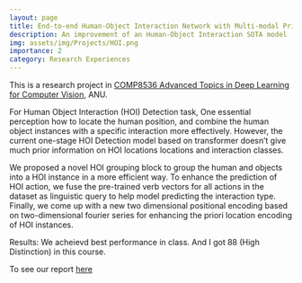 ```yaml
---
layout: page
title: End-to-end Human-Object Interaction Network with Multi-modal Prior
description: An improvement of an Human-Object Interaction SOTA model
img: assets/img/Projects/HOI.png
importance: 2
category: Research Experiences
---
```

This is a research project in [COMP8536 Advanced Topics in Deep Learning for Computer Vision](https://programsandcourses.anu.edu.au/2022/course/COMP8536), ANU.

For Human Object Interaction (HOI) Detection task, One essential perception how to locate the human position, and
combine the human object instances with a specific interaction more effectively. However, the current one-stage HOI
Detection model based on transformer doesn’t give much prior information on HOI locations locations and interaction
classes. 

We proposed a novel HOI grouping block to group the human and objects into a HOI instance  in a more efficient way. To enhance the prediction of HOI action, we fuse the pre-trained verb vectors for all actions in the dataset as linguistic query to help model predicting the interaction type. Finally, we come up with a new two dimensional positional encoding based on two-dimensional fourier series for enhancing the priori location encoding of HOI instances.

Results: We acheievd best performance in class. And I got 88 (High Distinction) in this course. 

To see our report [here](https://drive.google.com/file/d/1P7f-ST3xOWq-8eX7AkAdB-uFMaaT3W68/view?usp=sharing)

<!-- 
- Single Atom Electrocatalysis
  - Nat. Commun., 2022, 13, 1, 1-13. [[HTML]](https://www.nature.com/articles/s41467-022-29357-7) [[PDF]](https://zishengz.github.io/assets/pdf/papers/2022ncomms.pdf)
  - ACS Catal., 2022, 12, 11, 6606-6617. [[HTML]](https://pubs.acs.org/doi/abs/10.1021/acscatal.2c01470) [[PDF]](https://zishengz.github.io/assets/pdf/papers/2022acscatal.pdf)
  - ACS Catal. 2022, 12, 18, 11380-11390. [[HTML]](https://pubs.acs.org/doi/abs/10.1021/acscatal.2c02383) [[PDF]](https://zishengz.github.io/assets/pdf/papers/2022acscatal_2.pdf)
- Interfacial Effects
  - Nat. Catal., 2022, 5, 10, 923-933. [[HTML]](https://doi.org/10.1038/s41929-022-00851-x) [[PDF]](https://zishengz.github.io/assets/pdf/papers/2022jacs.pdf) -->

